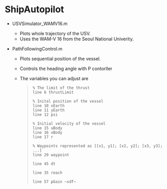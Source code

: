 # ShipAutopilot

* USVSimulator_WAMV16.m
  - Plots whole trajectory of the USV.
  - Uses the WAM-V 16 from the Seoul National Univerity.
    
* PathFollowingControl.m
  - Plots sequential position of the vessel.
  - Controls the heading angle with P contorller
  - The variables you can adjust are
  
    >  ```
    > % The limit of the thrust
    > line 6 thrustLimit    
    > 
    > % Inital position of the vessel
    > line 10 xEarth       
    > line 11 yEarth 
    > line 12 psi 
    >  
    > % Initial velocity of the vessel
    > line 15 uBody
    > line 16 vBody
    > line 17 r
    >
    > % Waypoints represented as [[x1, y1]; [x2, y2]; [x3, y3]; ...]
    >  line 29 waypoint
    >  
    >  line 45 dt
    >  
    >  line 35 reach
    >  
    >  line 57 pGain ~sdf~
    >  ```
